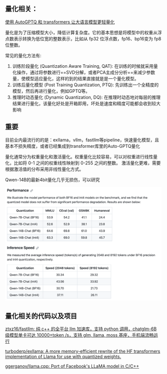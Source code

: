 ## 量化相关：

[使用 AutoGPTQ 和 transformers 让大语言模型更轻量化](https://mp.weixin.qq.com/s/BH5Ii-jHxRkBPrf408ezhw)

量化是为了压缩模型大小，降低计算复杂度。它的基本思想是将模型中的权重从浮点数表示转换为低位宽的整数表示，比如从 fp32 位浮点数，fp16、bp16变为 fp8 位整数。

常见的量化方法有:

1. 训练阶段量化 (Quantization Aware Training, QAT): 在训练的时候就采用量化操作，通过将参数进行==SVD分解，或者PCA主成分分析==来减少参数量，使模型适应量化，这样的到的结果直接就是是一个量化模型。
2. 训练后量化模型 (Post Training Quantization, PTQ): 先训练出一个全精度的模型，然后再进行量化，例如GPTQ等。
3. 推理时动态量化 (Dynamic Quantization, DQ): 在推理时动态地对每层的推理结果进行量化，该量化好处是开箱即用，坏处是速度和精度可能都会收到较大影响

## 重要

目前业内最流行的的是：exllama，vllm，fastllm等pipeline，快速量化模型，且基本不损失精度，或者已经集成到transformer库里的Auto-GPTQ量化

量化通常分为权重量化和激活量化。权重量化比较容易，可以对权重进行线性量化，比如将 0-1 之间的权重线性映射到 0-255 之间的整数。
激活量化更难，需要根据激活值的分布采用非线性量化方式。

Qwen-14B的最新4bit量化几乎无损伤，可以研究

![1695791739009](image/量化讲解/1695791739009.png)



## 量化相关的代码以及项目

[ztxz16/fastllm: 纯 c++ 的全平台 llm 加速库，支持 python 调用，chatglm-6B 级模型单卡可达 10000+token /s，支持 glm, llama, moss 基座，手机端流畅运行](https://github.com/ztxz16/fastllm)

[turboderp/exllama: A more memory-efficient rewrite of the HF transformers implementation of Llama for use with quantized weights.](https://github.com/turboderp/exllama)

[ggerganov/llama.cpp: Port of Facebook&#39;s LLaMA model in C/C++](https://github.com/ggerganov/llama.cpp)
